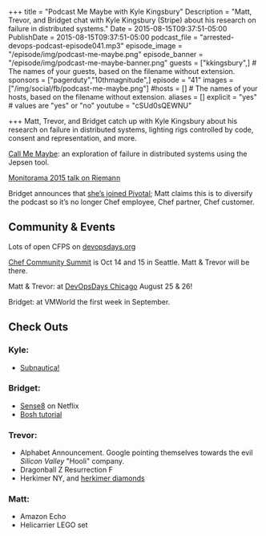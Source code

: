 +++
title = "Podcast Me Maybe with Kyle Kingsbury"
Description = "Matt, Trevor, and Bridget chat with Kyle Kingsbury (Stripe) about his research on failure in distributed systems."
Date = 2015-08-15T09:37:51-05:00
PublishDate = 2015-08-15T09:37:51-05:00
podcast_file = "arrested-devops-podcast-episode041.mp3"
episode_image = "/episode/img/podcast-me-maybe.png"
episode_banner = "/episode/img/podcast-me-maybe-banner.png"
guests = ["kkingsbury",] # The names of your guests, based on the filename without extension.
sponsors = ["pagerduty","10thmagnitude",]
episode = "41"
images = ["/img/social/fb/podcast-me-maybe.png"]
#hosts = [] # The names of your hosts, based on the filename without extension.
aliases = []
explicit = "yes" # values are "yes" or "no"
youtube = "cSUd0sQEWNU"

+++
Matt, Trevor, and Bridget catch up with Kyle Kingsbury about his research on failure in distributed systems, lighting rigs controlled by code, consent and representation, and more.

[Call Me Maybe](https://aphyr.com/tags/jepsen): an exploration of failure in distributed systems using the Jepsen tool.

[Monitorama 2015 talk on Riemann](https://aphyr.com/media/talks/2015/monitorama.pdf)

Bridget announces that [she’s joined Pivotal](https://twitter.com/bridgetkromhout/status/627120141109723136); Matt claims this is to diversify the podcast so it’s no longer Chef employee, Chef partner, Chef customer.

## Community & Events

Lots of open CFPS on [devopsdays.org](http://devopsdays.org/)

[Chef Community Summit](https://www.chef.io/summit/) is Oct 14 and 15 in Seattle. Matt & Trevor will be there.

Matt & Trevor: at [DevOpsDays Chicago](http://www.devopsdays.org/events/2015-chicago/) August 25 & 26!

Bridget: at VMWorld the first week in September.

## Check Outs

### Kyle:

* [Subnautica!](http://store.steampowered.com/app/264710/)


### Bridget:

* [Sense8](https://www.netflix.com/title/80025744) on Netflix
* [Bosh tutorial](http://mariash.github.io/learn-bosh/)


### Trevor:

* Alphabet Announcement. Google pointing themselves towards the evil _Silicon Valley_ "Hooli" company.
* Dragonball Z Resurrection F
* Herkimer NY, and [herkimer diamonds](https://upload.wikimedia.org/wikipedia/commons/thumb/1/1d/Herkimer_Diamant_-_Middleville%2C_County_of_Herkimer%2C_NY%2C_USA.JPG/800px-Herkimer_Diamant_-_Middleville%2C_County_of_Herkimer%2C_NY%2C_USA.JPG)


### Matt:

* Amazon Echo
* Helicarrier LEGO set

